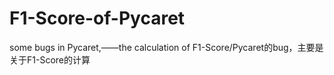 # F1-Score-of-Pycaret
some bugs in Pycaret,——the calculation of F1-Score/Pycaret的bug，主要是关于F1-Score的计算
